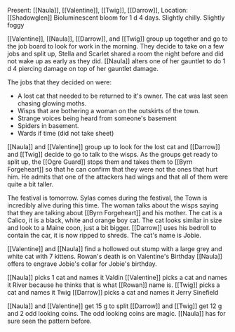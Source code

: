 Present: [[Naula]], [[Valentine]], [[Twig]], [[Darrow]],
Location: [[Shadowglen]]
Bioluminescent bloom for 1 d 4 days. Slightly chilly. Slightly foggy


[[Valentine]], [[Naula]], [[Darrow]], and [[Twig]] group up together and go to the job board to look for work in the morning. They decide to take on a few jobs and split up, Stella and Scarlet shared a room the night before and did not wake up as early as they did. 
[[Naula]] alters one of her gauntlet to do 1 d 4 piercing damage on top of her gauntlet damage. 

The jobs that they decided on were:
 - A lost cat that needed to be returned to it's owner. The cat was last seen chasing glowing moths.
 - Wisps that are bothering a woman on the outskirts of the town.
 - Strange voices being heard from someone's basement
 - Spiders in basement.
 - Wards if time (did not take sheet)

[[Naula]] and [[Valentine]] group up to look for the lost cat and [[Darrow]] and [[Twig]] decide to go to talk to the wisps. As the groups get ready to split up, the [[Ogre Guard]] stops them and takes them to [[Byrn Forgeheart]] so that he can confirm that they were not the ones that hurt him. He admits that one of the attackers had wings and that all of them were quite a bit taller. 

The festival is tomorrow. Sylas comes during the festival, the Town is incredibly alive during this time. The woman talks about the wisps saying that they are talking about [[Byrn Forgeheart]] and his mother. The cat is a Calico, it is a black, white and orange boy cat. The cat looks similar in size and look to a Maine coon, just a bit bigger. 
[[Darrow]] uses his bedroll to contain the car, it is now ripped to shreds. 
The cat's name is Jobie. 

[[Valentine]] and [[Naula]] find a hollowed out stump with a large grey and white cat with 7 kittens. 
Rowan's death is on Valentine's Birthday
[[Naula]] offers to engrave Jobie's collar for Jobie's birthday. 

[[Naula]] picks 1 cat and names it Valdin
[[Valentine]] picks a cat and names it River because he thinks that is what [[Rowan]] name is. 
[[Twig]] picks a cat and names it Twig
[[Darrow]] picks a cat and names it Jerry Sinefield

[[Naula]] and [[Valentine]] get 15 g to split 
[[Darrow]] and [[Twig]] get 12 g and 2 odd looking coins.
The odd looking coins are magic. 
[[Naula]] has for sure seen the pattern before.
